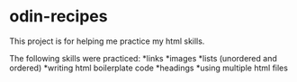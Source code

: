 # odin-recipes
This project is for helping me practice my html skills.

The following skills were practiced:
*links
*images
*lists (unordered and ordered)
*writing html boilerplate code
*headings
*using multiple html files
